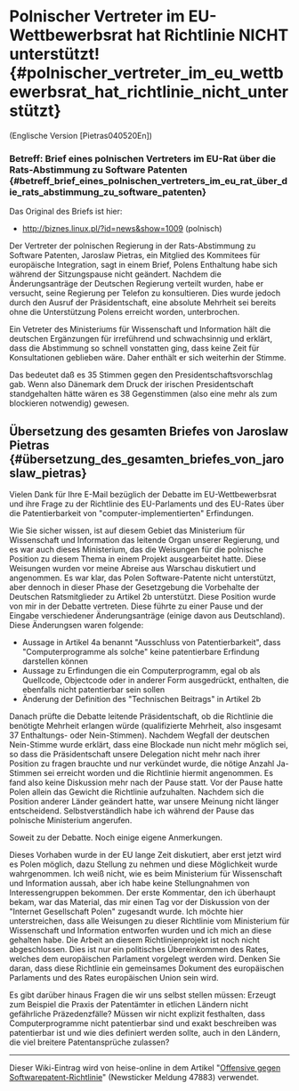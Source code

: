 # Polnischer Vertreter im EU-Wettbewerbsrat hat Richtlinie NICHT unterstützt! {#polnischer_vertreter_im_eu_wettbewerbsrat_hat_richtlinie_nicht_unterstützt}

(Englische Version \[Pietras040520En\])

### Betreff: Brief eines polnischen Vertreters im EU-Rat über die Rats-Abstimmung zu Software Patenten {#betreff_brief_eines_polnischen_vertreters_im_eu_rat_über_die_rats_abstimmung_zu_software_patenten}

Das Original des Briefs ist hier:

-   <http://biznes.linux.pl/?id=news&show=1009> (polnisch)

Der Vertreter der polnischen Regierung in der Rats-Abstimmung zu
Software Patenten, Jaroslaw Pietras, ein Mitglied des Kommitees für
europäische Integration, sagt in einem Brief, Polens Enthaltung habe
sich während der Sitzungspause nicht geändert. Nachdem die
Änderungsanträge der Deutschen Regierung verteilt wurden, habe er
versucht, seine Regierung per Telefon zu konsultieren. Dies wurde jedoch
durch den Ausruf der Präsidentschaft, eine absolute Mehrheit sei bereits
ohne die Unterstützung Polens erreicht worden, unterbrochen.

Ein Vetreter des Ministeriums für Wissenschaft und Information hält die
deutschen Ergänzungen für irreführend und schwachsinnig und erklärt,
dass die Abstimmung so schnell vonstatten ging, dass keine Zeit für
Konsultationen geblieben wäre. Daher enthält er sich weiterhin der
Stimme.

Das bedeutet daß es 35 Stimmen gegen den Presidentschaftsvorschlag gab.
Wenn also Dänemark dem Druck der irischen Presidentschaft standgehalten
hätte wären es 38 Gegenstimmen (also eine mehr als zum blockieren
notwendig) gewesen.

## Übersetzung des gesamten Briefes von Jaroslaw Pietras {#übersetzung_des_gesamten_briefes_von_jaroslaw_pietras}

Vielen Dank für Ihre E-Mail bezüglich der Debatte im EU-Wettbewerbsrat
und ihre Frage zu der Richtlinie des EU-Parlaments und des EU-Rates über
die Patentierbarkeit von \"computer-implementierten\" Erfindungen.

Wie Sie sicher wissen, ist auf diesem Gebiet das Ministerium für
Wissenschaft und Information das leitende Organ unserer Regierung, und
es war auch dieses Ministerium, das die Weisungen für die polnische
Position zu diesem Thema in einem Projekt ausgearbeitet hatte. Diese
Weisungen wurden vor meine Abreise aus Warschau diskutiert und
angenommen. Es war klar, das Polen Software-Patente nicht unterstützt,
aber dennoch in dieser Phase der Gesetzgebung die Vorbehalte der
Deutschen Ratsmitglieder zu Artikel 2b unterstützt. Diese Position wurde
von mir in der Debatte vertreten. Diese führte zu einer Pause und der
Eingabe verschiedener Änderungsanträge (einige davon aus Deutschland).
Diese Änderungsen waren folgende:

-   Aussage in Artikel 4a benannt \"Ausschluss von Patentierbarkeit\",
    dass \"Computerprogramme als solche\" keine patentierbare Erfindung
    darstellen können
-   Aussage zu Erfindungen die ein Computerprogramm, egal ob als
    Quellcode, Objectcode oder in anderer Form ausgedrückt, enthalten,
    die ebenfalls nicht patentierbar sein sollen
-   Änderung der Definition des \"Technischen Beitrags\" in Artikel 2b

Danach prüfte die Debatte leitende Präsidentschaft, ob die Richtlinie
die benötigte Mehrheit erlangen würde (qualifizierte Mehrheit, also
insgesamt 37 Enthaltungs- oder Nein-Stimmen). Nachdem Wegfall der
deutschen Nein-Stimme wurde erklärt, dass eine Blockade nun nicht mehr
möglich sei, so dass die Präsidentschaft unsere Delegation nicht mehr
nach ihrer Position zu fragen brauchte und nur verkündet wurde, die
nötige Anzahl Ja-Stimmen sei erreicht worden und die Richtlinie hiermit
angenommen. Es fand also keine Diskussion mehr nach der Pause statt. Vor
der Pause hatte Polen allein das Gewicht die Richtlinie aufzuhalten.
Nachdem sich die Position anderer Länder geändert hatte, war unsere
Meinung nicht länger entscheidend. Selbstverständlich habe ich während
der Pause das polnische Ministerium angerufen.

Soweit zu der Debatte. Noch einige eigene Anmerkungen.

Dieses Vorhaben wurde in der EU lange Zeit diskutiert, aber erst jetzt
wird es Polen möglich, dazu Stellung zu nehmen und diese Möglichkeit
wurde wahrgenommen. Ich weiß nicht, wie es beim Ministerium für
Wissenschaft und Information aussah, aber ich habe keine Stellungnahmen
von Interessengruppen bekommen. Der erste Kommentar, den ich überhaupt
bekam, war das Material, das mir einen Tag vor der Diskussion von der
\"Internet Gesellschaft Polen\" zugesandt wurde. Ich möchte hier
unterstreichen, dass alle Weisungen zu dieser Richtlinie vom Ministerium
für Wissenschaft und Information entworfen wurden und ich mich an diese
gehalten habe. Die Arbeit an diesem Richtlinienprojekt ist noch nicht
abgeschlossen. Dies ist nur ein politisches Übereinkommen des Rates,
welches dem europäischen Parlament vorgelegt werden wird. Denken Sie
daran, dass diese Richtlinie ein gemeinsames Dokument des europäischen
Parlaments und des Rates europäischen Union sein wird.

Es gibt darüber hinaus Fragen die wir uns selbst stellen müssen: Erzeugt
zum Beispiel die Praxis der Patentämter in etlichen Ländern nicht
gefährliche Präzedenzfälle? Müssen wir nicht explizit festhalten, dass
Computerprogramme nicht patentierbar sind und exakt beschreiben was
patentierbar ist und wie dies definiert werden sollte, auch in den
Ländern, die viel breitere Patentansprüche zulassen?

------------------------------------------------------------------------

Dieser Wiki-Eintrag wird von heise-online in dem Artikel \"[Offensive
gegen
Softwarepatent-Richtlinie](http://www.heise.de/newsticker/meldung/47883 "wikilink")\"
(Newsticker Meldung 47883) verwendet.
